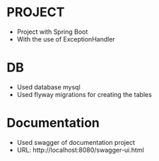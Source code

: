 # PROJECT
* Project with Spring Boot 
* With the use of ExceptionHandler

# DB
* Used database mysql
* Used flyway migrations for creating the tables 

# Documentation
* Used swagger of documentation project
* URL: http://localhost:8080/swagger-ui.html